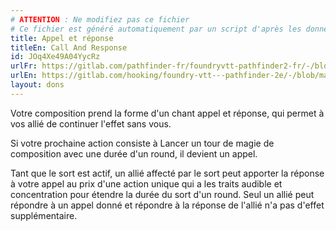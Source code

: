 ```yaml
---
# ATTENTION : Ne modifiez pas ce fichier
# Ce fichier est généré automatiquement par un script d'après les données du module Foundry VTT officiel et de sa traduction
title: Appel et réponse
titleEn: Call And Response
id: JOq4Xe49A04YycRz
urlFr: https://gitlab.com/pathfinder-fr/foundryvtt-pathfinder2-fr/-/blob/master/data/feats/JOq4Xe49A04YycRz.htm
urlEn: https://gitlab.com/hooking/foundry-vtt---pathfinder-2e/-/blob/master/packs/data/feats.db/call-and-response.json
layout: dons
---
```

Votre composition prend la forme d'un chant appel et réponse, qui permet à vos allié de continuer l'effet sans vous.

Si votre prochaine action consiste à Lancer un tour de magie de composition avec une durée d'un round, il devient un appel.

Tant que le sort est actif, un allié affecté par le sort peut apporter la réponse à votre appel au prix d'une action unique qui a les traits audible et concentration pour étendre la durée du sort d'un round. Seul un allié peut répondre à un appel donné et répondre à la réponse de l'allié n'a pas d'effet supplémentaire.
